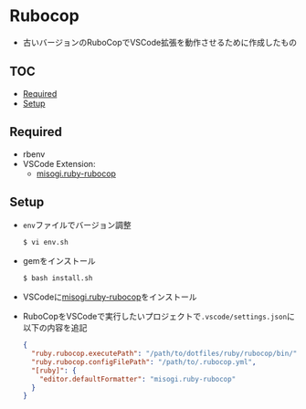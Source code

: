 # Rubocop<!-- omit in toc -->

- 古いバージョンのRuboCopでVSCode拡張を動作させるために作成したもの

## TOC<!-- omit in toc -->

- [Required](#required)
- [Setup](#setup)

## Required

- rbenv
- VSCode Extension:
  - [misogi.ruby-rubocop](https://marketplace.visualstudio.com/items?itemName=misogi.ruby-rubocop)

## Setup

- `env`ファイルでバージョン調整

  ```bash
  $ vi env.sh
  ```

- gemをインストール

  ```bash
  $ bash install.sh
  ```

- VSCodeに[misogi.ruby-rubocop](https://marketplace.visualstudio.com/items?itemName=misogi.ruby-rubocop)をインストール

- RuboCopをVSCodeで実行したいプロジェクトで`.vscode/settings.json`に以下の内容を追記

  ```json
  {
    "ruby.rubocop.executePath": "/path/to/dotfiles/ruby/rubocop/bin/",
    "ruby.rubocop.configFilePath": "/path/to/.rubocop.yml",
    "[ruby]": {
      "editor.defaultFormatter": "misogi.ruby-rubocop"
    }
  }
